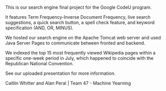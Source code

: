 This is our search engine final project for the Google CodeU program.

It features Term Frequency-Inverse Document Frequency, live search suggestions, a quick search button, a spell check feature, and keyword specification (AND, OR, MINUS).

We hosted our search engine on the Apache Tomcat web server and used Java Server Pages to communicate between fronted and backend.

We indexed the top 15 most frequently viewed Wikipedia pages within a specific one-week period in July, which happened to coincide with the Republican National Convention.

See our uploaded presentation for more information.



Caitlin Whitter and Alan Peral | Team 47 - Machine Yearning
